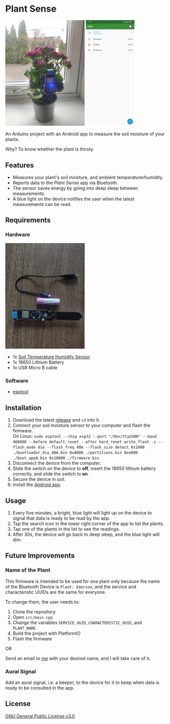 # Plant Sense

<div>
<img src="images/product.jpg" width="250">
<img src="fastlane/metadata/android/en-US/images/phoneScreenshots/lightmode.png" height="333">
</div>

An Arduino project with an Android app to measure the soil moisture of your plants. 

Why? To know whether the plant is thirsty.

## Features

- Measures your plant's soil moisture, and ambient temperature/humidity.
- Reports data to the *Plant Sense* app via Bluetooth.
- The sensor saves energy by going into deep sleep between measurements.
- A blue light on the device notifies the user when the latest measurements can be read. 

## Requirements

### Hardware

<img src="images/hw.jpg" width="250">

- 1x [Soil Temperature Humidity Sensor](https://www.diymore.cc/collections/new-product/products/esp32-wifi-bluetooth-cp2104-dht11-soil-temperature-humidity-sensor-18650-battery-base)
- 1x 18650 Lithium Battery
- 1x USB Micro B cable

### Software 

- [esptool](https://docs.espressif.com/projects/esptool/en/latest/esp32/)

## Installation

1. Download the latest [release](https://github.com/reaper47/plant-sense/releases/tag/v1.0.0) and `cd` into it.
1. Connect your soil moisture sensor to your computer and flash the firmware.<br>On Linux: `sudo esptool --chip esp32 --port "/dev/ttyUSB0" --baud 460800 --before default_reset --after hard_reset write_flash -z --flash_mode dio --flash_freq 40m --flash_size detect 0x1000 ./bootloader_dio_40m.bin 0x8000 ./partitions.bin 0xe000 ./boot_app0.bin 0x10000 ./firmware.bin`
1. Disconnect the device from the computer.
1. Slide the switch on the device to **off**, insert the 18650 lithium battery correctly, and slide the switch to **on**. 
1. Secure the device in soil.
1. Install the [Android app](https://github.com/reaper47/plant-sense/releases/tag/v1.0.0).

## Usage

1. Every five minutes, a bright, blue light will light up on the device to signal that data is ready to be read by the app.
1. Tap the search icon in the lower right corner of the app to list the plants.
1. Tap one of the plants in the list to see the readings.
1. After 30s, the device will go back to deep sleep, and the blue light will dim.

## Future Improvements

### Name of the Plant

This firmware is intended to be used for one plant only because the name of the
Bluetooth Device is `Plant: Emerson`, and the service and characteristic UUIDs
are the same for everyone. 

To change them, the user needs to:
1. Clone the repository
1. Open `src/main.cpp`
1. Change the variables `SERVICE_UUID`, `CHARACTERISTIC_UUID`, and `PLANT_NAME`.
1. Build the project with PlatformIO
1. Flash the firmware

OR

Send an email to [me](mailto:macpoule@gmail.com) with your desired name, and I will take care of it.

### Aural Signal

Add an aural signal, i.e. a beeper, to the device for it to beep when data is ready 
to be consulted in the app.

## License

[GNU General Public License v3.0](LICENSE)
